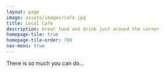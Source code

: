 ```yaml
---
layout: page
image: assets/images/cafe.jpg
title: Local Cafe
description: Great food and drink just around the corner
homepage-tile: true
homepage-tile-order: 700
nav-menu: true
---
```


There is so much you can do...
